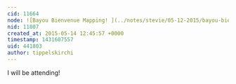 ```yaml
---
cid: 11664
node: ![Bayou Bienvenue Mapping! ](../notes/stevie/05-12-2015/bayou-bienvenue-mapping)
nid: 11807
created_at: 2015-05-14 12:45:57 +0000
timestamp: 1431607557
uid: 441803
author: tippelskirchi
---
```


I will be attending!